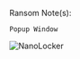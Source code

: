 Ransom Note(s): 
```
Popup Window
```
![NanoLocker](https://github.com/user-attachments/assets/de5ff7d8-7201-4da3-85a0-13ad17a58867)
